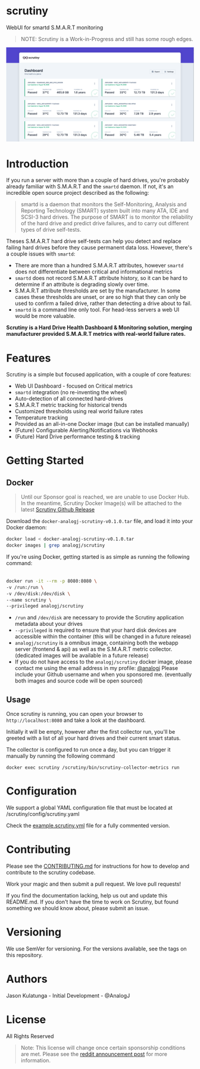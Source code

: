 # scrutiny
WebUI for smartd S.M.A.R.T monitoring

> NOTE: Scrutiny is a Work-in-Progress and still has some rough edges.

[![](docs/dashboard.png)](https://imgur.com/a/5k8qMzS)

# Introduction

If you run a server with more than a couple of hard drives, you're probably already familiar with S.M.A.R.T and the `smartd` daemon. If not, it's an incredible open source project described as the following:

> smartd is a daemon that monitors the Self-Monitoring, Analysis and Reporting Technology (SMART) system built into many ATA, IDE and SCSI-3 hard drives. The purpose of SMART is to monitor the reliability of the hard drive and predict drive failures, and to carry out different types of drive self-tests.

Theses S.M.A.R.T hard drive self-tests can help you detect and replace failing hard drives before they cause permanent data loss. However, there's a couple issues with `smartd`:

- There are more than a hundred S.M.A.R.T attributes, however `smartd` does not differentiate between critical and informational metrics
- `smartd` does not record S.M.A.R.T attribute history, so it can be hard to determine if an attribute is degrading slowly over time.
- S.M.A.R.T attribute thresholds are set by the manufacturer. In some cases these thresholds are unset, or are so high that they can only be used to confirm a failed drive, rather than detecting a drive about to fail.
- `smartd` is a command line only tool. For head-less servers a web UI would be more valuable.

**Scrutiny is a Hard Drive Health Dashboard & Monitoring solution, merging manufacturer provided S.M.A.R.T metrics with real-world failure rates.**

# Features

Scrutiny is a simple but focused application, with a couple of core features:

- Web UI Dashboard - focused on Critical metrics
- `smartd` integration (no re-inventing the wheel)
- Auto-detection of all connected hard-drives
- S.M.A.R.T metric tracking for historical trends
- Customized thresholds using real world failure rates
- Temperature tracking
- Provided as an all-in-one Docker image (but can be installed manually)
- (Future) Configurable Alerting/Notifications via Webhooks
- (Future) Hard Drive performance testing & tracking

# Getting Started

## Docker

> Until our Sponsor goal is reached, we are unable to use Docker Hub. In the meantime, Scrutiny Docker Image(s) will be
attached to the latest [Scrutiny Github Release](https://github.com/AnalogJHQ/scrutiny/releases)

Download the `docker-analogj-scrutiny-v0.1.0.tar` file, and load it into your Docker daemon:

```bash
docker load < docker-analogj-scrutiny-v0.1.0.tar
docker images | grep analogj/scrutiny
```

If you're using Docker, getting started is as simple as running the following command:

```bash

docker run -it --rm -p 8080:8080 \
-v /run:/run \
-v /dev/disk:/dev/disk \
--name scrutiny \
--privileged analogj/scrutiny
```

- `/run` and `/dev/disk` are necessary to provide the Scrutiny application metadata about your drives
- `--privileged` is required to ensure that your hard disk devices are accessible within the container (this will be changed in a future release)
- `analogj/scrutiny` is a omnibus image, containing both the webapp server (frontend & api) as well as the S.M.A.R.T metric collector. (dedicated images will be available in a future release)
- If you do not have access to the `analogj/scrutiny` docker image, please contact me using the email address in my profile: [@analogj](https://github.com/AnalogJ/) Please include your Github username and when you sponsored me.  (eventually both images and source code will be open sourced)

## Usage

Once scrutiny is running, you can open your browser to `http://localhost:8080` and take a look at the dashboard.

Initially it will be empty, however after the first collector run, you'll be greeted with a list of all your hard drives and their current smart status.

The collector is configured to run once a day, but you can trigger it manually by running the following command

```
docker exec scrutiny /scrutiny/bin/scrutiny-collector-metrics run
```

# Configuration
We support a global YAML configuration file that must be located at /scrutiny/config/scrutiny.yaml

Check the [example.scrutiny.yml](example.scrutiny.yaml) file for a fully commented version.

# Contributing

Please see the [CONTRIBUTING.md](CONTRIBUTING.md) for instructions for how to develop and contribute to the scrutiny codebase.

Work your magic and then submit a pull request. We love pull requests!

If you find the documentation lacking, help us out and update this README.md. If you don't have the time to work on Scrutiny, but found something we should know about, please submit an issue.

# Versioning

We use SemVer for versioning. For the versions available, see the tags on this repository.

# Authors

Jason Kulatunga - Initial Development - @AnalogJ

# License

All Rights Reserved

> Note: This license will change once certain sponsorship conditions are met. Please see the [reddit announcement post](https://www.reddit.com/r/selfhosted/comments/icreui/scrutiny_hard_drive_smart_monitoring_historical/) for more information.
